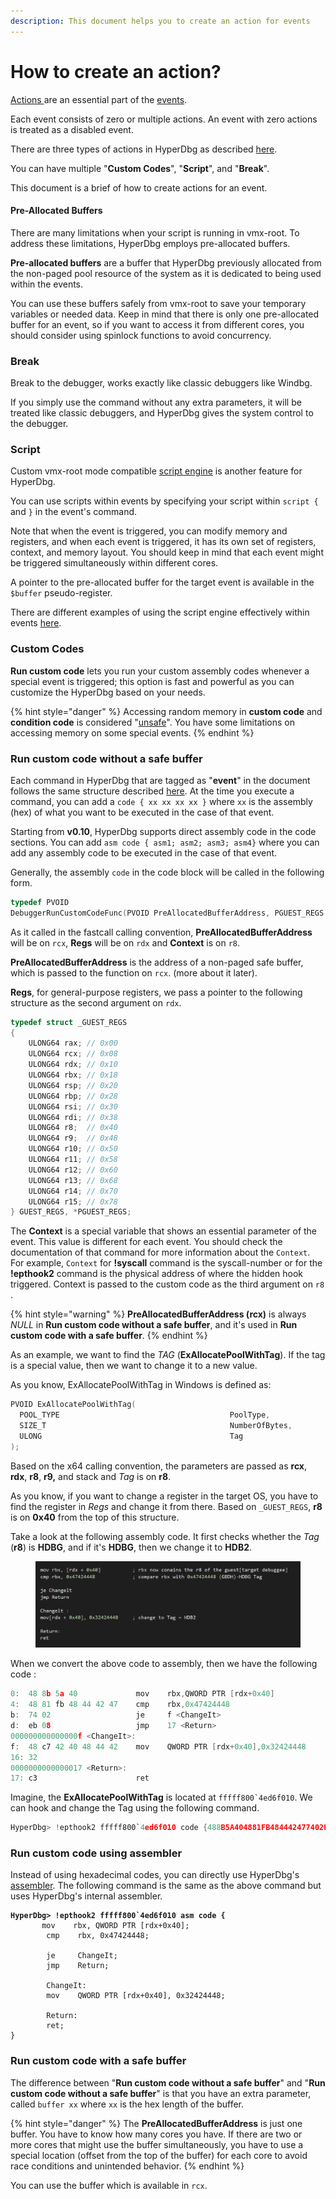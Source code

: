 ```yaml
---
description: This document helps you to create an action for events
---
```


# How to create an action?

[Actions ](https://docs.hyperdbg.org/design/debugger-internals/actions)are an essential part of the [events](https://docs.hyperdbg.org/design/debugger-internals/events).

Each event consists of zero or multiple actions. An event with zero actions is treated as a disabled event.

There are three types of actions in HyperDbg as described [here](https://docs.hyperdbg.org/using-hyperdbg/prerequisites).

You can have multiple "**Custom Codes**", "**Script**", and "**Break**".

This document is a brief of how to create actions for an event.

#### Pre-Allocated Buffers

There are many limitations when your script is running in vmx-root. To address these limitations, HyperDbg employs pre-allocated buffers.

**Pre-allocated buffers** are a buffer that HyperDbg previously allocated from the non-paged pool resource of the system as it is dedicated to being used within the events.&#x20;

You can use these buffers safely from vmx-root to save your temporary variables or needed data. Keep in mind that there is only one pre-allocated buffer for an event, so if you want to access it from different cores, you should consider using spinlock functions to avoid concurrency.

### Break

Break to the debugger, works exactly like classic debuggers like Windbg.

If you simply use the command without any extra parameters, it will be treated like classic debuggers, and HyperDbg gives the system control to the debugger.

### Script

Custom vmx-root mode compatible [script engine](https://docs.hyperdbg.org/commands/scripting-language) is another feature for HyperDbg.

You can use scripts within events by specifying your script within `script {` and `}` in the event's command.

Note that when the event is triggered, you can modify memory and registers, and when each event is triggered, it has its own set of registers, context, and memory layout. You should keep in mind that each event might be triggered simultaneously within different cores.

A pointer to the pre-allocated buffer for the target event is available in the `$buffer` pseudo-register.

There are different examples of using the script engine effectively within events [here](https://docs.hyperdbg.org/commands/scripting-language/examples).

### Custom Codes

**Run custom code** lets you run your custom assembly codes whenever a special event is triggered; this option is fast and powerful as you can customize the HyperDbg based on your needs.

{% hint style="danger" %}
Accessing random memory in **custom code** and **condition code** is considered "[unsafe](https://docs.hyperdbg.org/tips-and-tricks/considerations/the-unsafe-behavior)". You have some limitations on accessing memory on some special events.
{% endhint %}

### Run custom code without a safe buffer

Each command in HyperDbg that are tagged as "**event**" in the document follows the same structure described [here](https://docs.hyperdbg.org/design/debugger-internals/events). At the time you execute a command, you can add a `code { xx xx xx xx }` where `xx` is the assembly (hex) of what you want to be executed in the case of that event.

Starting from **v0.10**, HyperDbg supports direct assembly code in the code sections. You can add `asm code { asm1; asm2; asm3; asm4}` where you can add any assembly code to be executed in the case of that event.

Generally, the assembly `code` in the code block will be called in the following form.

```c
typedef PVOID
DebuggerRunCustomCodeFunc(PVOID PreAllocatedBufferAddress, PGUEST_REGS Regs, PVOID Context);
```

As it called in the fastcall calling convention, **PreAllocatedBufferAddress** will be on `rcx`, **Regs** will be on `rdx` and **Context** is on `r8`.

**PreAllocatedBufferAddress** is the address of a non-paged safe buffer, which is passed to the function on `rcx`. (more about it later).

**Regs**, for general-purpose registers, we pass a pointer to the following structure as the second argument on `rdx`.

```cpp
typedef struct _GUEST_REGS
{
    ULONG64 rax; // 0x00
    ULONG64 rcx; // 0x08
    ULONG64 rdx; // 0x10
    ULONG64 rbx; // 0x18
    ULONG64 rsp; // 0x20 
    ULONG64 rbp; // 0x28
    ULONG64 rsi; // 0x30
    ULONG64 rdi; // 0x38
    ULONG64 r8;  // 0x40
    ULONG64 r9;  // 0x48
    ULONG64 r10; // 0x50
    ULONG64 r11; // 0x58
    ULONG64 r12; // 0x60
    ULONG64 r13; // 0x68
    ULONG64 r14; // 0x70
    ULONG64 r15; // 0x78
} GUEST_REGS, *PGUEST_REGS;
```

The **Context** is a special variable that shows an essential parameter of the event. This value is different for each event. You should check the documentation of that command for more information about the `Context`. For example, `Context` for **!syscall** command is the syscall-number or for the **!epthook2** command is the physical address of where the hidden hook triggered. Context is passed to the custom code as the third argument on `r8` .

{% hint style="warning" %}
**PreAllocatedBufferAddress (rcx)** is always _NULL_ in **Run custom code without a safe buffer**, and it's used in **Run custom code with a safe buffer**.
{% endhint %}

As an example, we want to find the _TAG_ (**ExAllocatePoolWithTag**). If the tag is a special value, then we want to change it to a new value.

As you know, ExAllocatePoolWithTag in Windows is defined as:

```c
PVOID ExAllocatePoolWithTag(
  POOL_TYPE                                      PoolType,
  SIZE_T                                         NumberOfBytes,
  ULONG                                          Tag
);
```

Based on the x64 calling convention, the parameters are passed as **rcx**, **rdx**, **r8**, **r9,** and stack and _Tag_ is on **r8**.

As you know, if you want to change a register in the target OS, you have to find the register in _Regs_ and change it from there. Based on `_GUEST_REGS`, **r8** is on **0x40** from the top of this structure.

Take a look at the following assembly code. It first checks whether the _Tag_ (**r8**) is **HDBG**, and if it's **HDBG**, then we change it to **HDB2**.

<figure><img src="../../.gitbook/assets/code-event-asm.png" alt=""><figcaption></figcaption></figure>

When we convert the above code to assembly, then we have the following code :

```c
0:  48 8b 5a 40             mov    rbx,QWORD PTR [rdx+0x40]
4:  48 81 fb 48 44 42 47    cmp    rbx,0x47424448
b:  74 02                   je     f <ChangeIt>
d:  eb 08                   jmp    17 <Return>
000000000000000f <ChangeIt>:
f:  48 c7 42 40 48 44 42    mov    QWORD PTR [rdx+0x40],0x32424448
16: 32
0000000000000017 <Return>:
17: c3                      ret
```

Imagine, the **ExAllocatePoolWithTag** is located at ``fffff800`4ed6f010``. We can hook and change the Tag using the following command.

```c
HyperDbg> !epthook2 fffff800`4ed6f010 code {488B5A404881FB484442477402EB0848C7424048444232C3}
```

### Run custom code using assembler

Instead of using hexadecimal codes, you can directly use HyperDbg's [assembler](https://www.keystone-engine.org/). The following command is the same as the above command but uses HyperDbg's internal assembler.

<pre class="language-wasm"><code class="lang-wasm"><strong>HyperDbg> !epthook2 fffff800`4ed6f010 asm code {
</strong>		mov    rbx, QWORD PTR [rdx+0x40];
		cmp    rbx, 0x47424448;
		
		je     ChangeIt;
		jmp    Return;
		
		ChangeIt:
		mov    QWORD PTR [rdx+0x40], 0x32424448;
		
		Return:
		ret;
}
</code></pre>

### Run custom code with a safe buffer

The difference between "**Run custom code without a safe buffer**" and "**Run custom code without a safe buffer**" is that you have an extra parameter, called `buffer xx` where `xx` is the hex length of the buffer.

{% hint style="danger" %}
The **PreAllocatedBufferAddress** is just one buffer. You have to know how many cores you have. If there are two or more cores that might use the buffer simultaneously, you have to use a special location (offset from the top of the buffer) for each core to avoid race conditions and unintended behavior.
{% endhint %}

You can use the buffer which is available in `rcx`.
